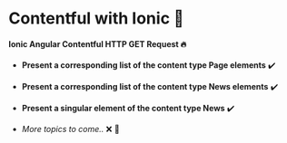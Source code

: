 # Contentful with Ionic 🌳
#### Ionic Angular Contentful HTTP GET Request 🔥

- **Present a corresponding list of the content type Page elements** ✔️

- **Present a corresponding list of the content type News elements** ✔️

- **Present a singular element of the content type News** ✔️

- *More topics to come..* ❌ 🍔